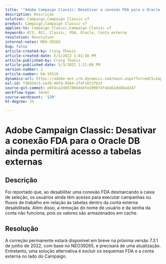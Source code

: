 ```yaml
---
title: '"Adobe Campaign Classic: Desativar a conexão FDA para o Oracle DB ainda permitirá acesso a tabelas externas'
description: Descrição
solution: Campaign,Campaign Classic v7
product: Campaign,Campaign Classic v7
applies-to: Campaign Classic,Campaign Classic v7
keywords: KCS, ACC, Classic, FDA, Oracle, Conta externa
resolution: Resolution
internal-notes: NEO-39265
bug: false
article-created-by: Craig Thonis
article-created-date: 5/3/2022 1:01:56 PM
article-published-by: Craig Thonis
article-published-date: 5/3/2022 1:11:08 PM
version-number: 1
article-number: KA-19319
dynamics-url: https://adobe-ent.crm.dynamics.com/main.aspx?forceUCI=1&pagetype=entityrecord&etn=knowledgearticle&id=a9031e2f-e1ca-ec11-a7b5-6045bd00d995
exl-id: fdb954c5-ce39-46fd-9564-2f4f16f27b1f
source-git-commit: e8f4ca2dd578944d4fe399074fab461de88ad247
workflow-type: tm+mt
source-wordcount: '129'
ht-degree: 2%

---
```


# Adobe Campaign Classic: Desativar a conexão FDA para o Oracle DB ainda permitirá acesso a tabelas externas

## Descrição


Foi reportado que, ao desabilitar uma conexão FDA desmarcando a caixa de seleção, os usuários ainda têm acesso para executar campanhas ou fluxos de trabalho em relação às tabelas dentro da conta externa desabilitada. Além disso, a remoção do nome de usuário e da senha da conta não funciona, pois os valores são armazenados em cache.






## Resolução


A correção permanente estará disponível em breve na próxima versão 7.3.1 de junho de 2022, com base no NEO39265, e precisará de uma atualização. Entretanto, uma solução alternativa é excluir os esquemas FDA e a conta externa no lado do Campaign.
